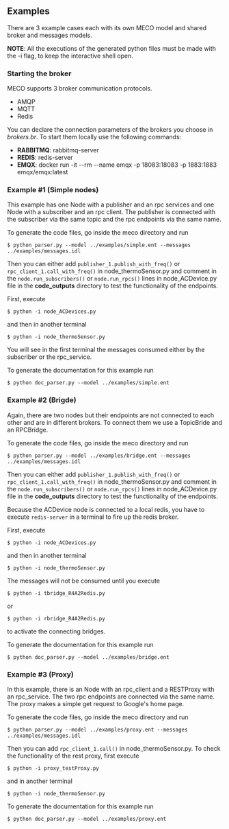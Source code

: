 ## Examples

There are 3 example cases each with its own MECO model and shared broker and messages models.

**NOTE**: All the executions of the generated python files must be made with the -i flag, to keep the interactive shell open.

### Starting the broker
MECO supports 3 broker communication protocols.
* AMQP
* MQTT
* Redis

You can declare the connection parameters of the brokers you choose in *brokers.br*. 
To start them locally use the following commands:
* **RABBITMQ**: rabbitmq-server
* **REDIS**: redis-server
* **EMQX**: docker run -it --rm --name emqx -p 18083:18083 -p 1883:1883 emqx/emqx:latest


### Example #1  (Simple nodes)
This example has one Node with a publisher and an rpc services and one Node with a subscriber and an rpc client. The publisher is connected with the subscriber via the same topic and the rpc endpoints via the same name.

To generate the code files, go inside the meco directory and run 
```
$ python parser.py --model ../examples/simple.ent --messages ../examples/messages.idl
```

Then you can either add `publisher_1.publish_with_freq()` or `rpc_client_1.call_with_freq()` in node_thermoSensor.py and comment in the `node.run_subscribers()`
or `node.run_rpcs()` lines in node_ACDevice.py file in the **code_outputs** directory to test the functionality of the endpoints.

First, execute
```
$ python -i node_ACDevices.py
``` 
and then in another terminal
```
$ python -i node_thermoSensor.py
```
You will see in the first terminal the messages consumed either by the subscriber or the rpc_service.

To generate the documentation for this example run 
```
$ python doc_parser.py --model ../examples/simple.ent
```


### Example #2  (Brigde)
Again, there are two nodes but their endpoints are not connected to each other and are in different brokers. To connect them we use a TopicBride and an RPCBridge.

To generate the code files, go inside the meco directory and run
```
$ python parser.py --model ../examples/bridge.ent --messages ../examples/messages.idl
```

Then you can either add `publisher_1.publish_with_freq()` or `rpc_client_1.call_with_freq()` in node_thermoSensor.py and comment in the `node.run_subscribers()`
or `node.run_rpcs()` lines in node_ACDevice.py file in the **code_outputs** directory to test the functionality of the endpoints.

Because the ACDevice node is connected to a local redis, you have to execute `redis-server` in a terminal to fire up the redis broker.

First, execute
```
$ python -i node_ACDevices.py
``` 
and then in another terminal
```
$ python -i node_thermoSensor.py
```

The messages will not be consumed until you execute
```
$ python -i tbridge_R4A2Redis.py
``` 
or 
```
$ python -i rbridge_R4A2Redis.py
```
to activate the connecting bridges.

To generate the documentation for this example run
```
$ python doc_parser.py --model ../examples/bridge.ent
```


### Example #3  (Proxy)
In this example, there is an Node with an rpc_client and a RESTProxy with an rpc_service. The two rpc endpoints are connected via the same name. The proxy makes a simple get request to Google's home page.

To generate the code files, go inside the meco directory and run
```
$ python parser.py --model ../examples/proxy.ent --messages ../examples/messages.idl
```

Then you can add `rpc_client_1.call()` in node_thermoSensor.py.
To check the functionality of the rest proxy, first execute
```
$ python -i proxy_testProxy.py
```
and in another terminal
```
$ python -i node_thermoSensor.py
```

To generate the documentation for this example run 
```
$ python doc_parser.py --model ../examples/proxy.ent
```